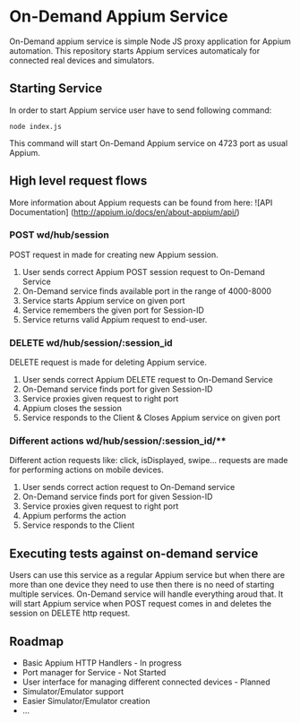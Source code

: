 # On-Demand Appium Service
On-Demand appium service is simple Node JS proxy application for Appium automation. This repository starts Appium services automaticaly for connected real devices and simulators.

## Starting Service
In order to start Appium service user have to send following command:
```
node index.js
```

This command will start On-Demand Appium service on 4723 port as usual Appium.

## High level request flows
More information about Appium requests can be found from here: ![API Documentation] (http://appium.io/docs/en/about-appium/api/)

### POST wd/hub/session
POST request in made for creating new Appium session.

1. User sends correct Appium POST session request to On-Demand Service
2. On-Demand service finds available port in the range of 4000-8000
3. Service starts Appium service on given port
4. Service remembers the given port for Session-ID
5. Service returns valid Appium request to end-user.

### DELETE wd/hub/session/:session_id
DELETE request is made for deleting Appium service.

1. User sends correct Appium DELETE request to On-Demand Service
2. On-Demand service finds port for given Session-ID
3. Service proxies given request to right port
4. Appium closes the session
5. Service responds to the Client & Closes Appium service on given port

### Different actions wd/hub/session/:session_id/**
Different action requests like: click, isDisplayed, swipe... requests are made for performing actions on mobile devices.

1. User sends correct action request to On-Demand service
2. On-Demand service finds port for given Session-ID
3. Service proxies given request to right port
4. Appium performs the action
5. Service responds to the Client 

## Executing tests against on-demand service
Users can use this service as a regular Appium service but when there are more than one device they need to use then there is no need of starting multiple services. On-Demand service will handle everything aroud that. It will start Appium service when POST request comes in and deletes the session on DELETE http request.

## Roadmap
* Basic Appium HTTP Handlers - In progress
* Port manager for Service - Not Started
* User interface for managing different connected devices - Planned
* Simulator/Emulator support
* Easier Simulator/Emulator creation
* ...
